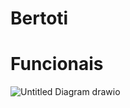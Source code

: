# Bertoti
# Funcionais
![Untitled Diagram drawio](https://user-images.githubusercontent.com/89146258/156752971-be069198-5a1f-433e-8b7d-c64dd4c62b5f.png)

